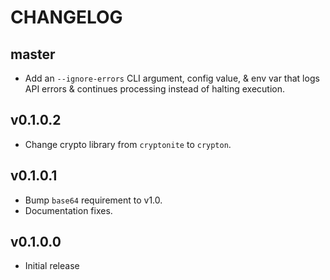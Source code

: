 # CHANGELOG

## master

* Add an `--ignore-errors` CLI argument, config value, & env var that logs API
  errors & continues processing instead of halting execution.


## v0.1.0.2

* Change crypto library from `cryptonite` to `crypton`.

## v0.1.0.1

* Bump `base64` requirement to v1.0.
* Documentation fixes.

## v0.1.0.0

* Initial release
